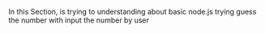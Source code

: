In this Section, is trying to understanding about basic node.js trying guess the number with input the number by user